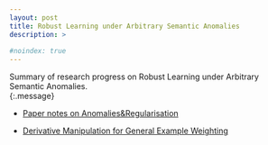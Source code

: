 ```yaml
---
layout: post
title: Robust Learning under Arbitrary Semantic Anomalies
description: >
  
#noindex: true
---
```


Summary of research progress on Robust Learning under Arbitrary Semantic Anomalies. <br />
{:.message}


* [Paper notes on Anomalies&Regularisation](../../Papers/AnomalyAndRegularisation.md)

* [Derivative Manipulation for General Example Weighting](https://github.com/XinshaoAmosWang/DerivativeManipulation)  

